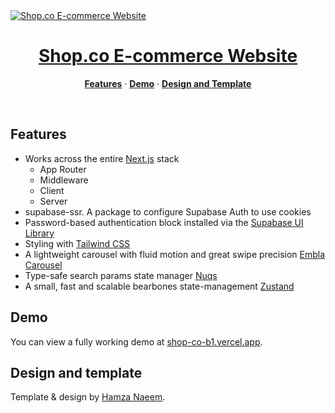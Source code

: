 <a href="https://shop-co-b1.vercel.app/">
  <img alt="Shop.co E-commerce Website" src="https://i.imgur.com/R05aJST.png">
  <h1 align="center">Shop.co E-commerce Website</h1>
</a>

<p align="center">
  <a href="#features"><strong>Features</strong></a> ·
  <a href="#demo"><strong>Demo</strong></a> ·
  <a href="#design-and-template"><strong>Design and Template</strong></a>
</p>
<br/>

## Features

- Works across the entire [Next.js](https://nextjs.org) stack
  - App Router
  - Middleware
  - Client
  - Server
- supabase-ssr. A package to configure Supabase Auth to use cookies
- Password-based authentication block installed via the [Supabase UI Library](https://supabase.com/ui/docs/nextjs/password-based-auth)
- Styling with [Tailwind CSS](https://tailwindcss.com)
- A lightweight carousel with fluid motion and great swipe precision [Embla Carousel](https://www.embla-carousel.com)
- Type-safe search params state manager [Nuqs](https://nuqs.dev)
- A small, fast and scalable bearbones state-management [Zustand](https://github.com/pmndrs/zustand)

## Demo

You can view a fully working demo at [shop-co-b1.vercel.app]([https://](https://shop-co-b1.vercel.app/)).

## Design and template

Template & design by [Hamza Naeem](https://www.figma.com/@hamzauix).
